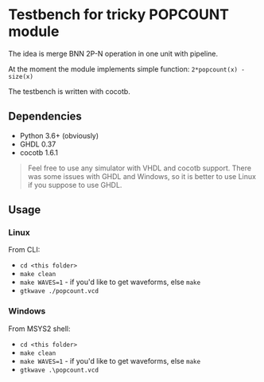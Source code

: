 # Testbench for tricky POPCOUNT module

The idea is merge BNN 2P-N operation in one unit with pipeline.

At the moment the module implements simple function: `2*popcount(x) - size(x)`

The testbench is written with cocotb.

## Dependencies

- Python 3.6+ (obviously)
- GHDL 0.37
- cocotb 1.6.1

> Feel free to use any simulator with VHDL and cocotb support. There was some issues with GHDL and Windows,
so it is better to use Linux if you suppose to use GHDL.

## Usage

### Linux

From CLI:

- `cd <this folder>`
- `make clean`
- `make WAVES=1` - if you'd like to get waveforms, else `make`
- `gtkwave ./popcount.vcd`

### Windows

From MSYS2 shell:

- `cd <this folder>`
- `make clean`
- `make WAVES=1` - if you'd like to get waveforms, else `make`
- `gtkwave .\popcount.vcd`